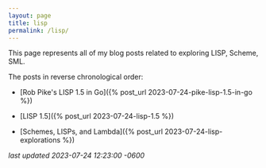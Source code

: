 ```yaml
---
layout: page
title: lisp
permalink: /lisp/
---
```

This page represents all of my blog posts related to exploring LISP, Scheme, SML.

<!--more-->

The posts in reverse chronological order:

* [Rob Pike's LISP 1.5 in Go]({% post_url 2023-07-24-pike-lisp-1.5-in-go %})

* [LISP 1.5]({% post_url 2023-07-24-lisp-1.5 %})

* [Schemes, LISPs, and Lambda]({% post_url 2023-07-24-lisp-explorations %})

*last updated 2023-07-24 12:23:00 -0600*
